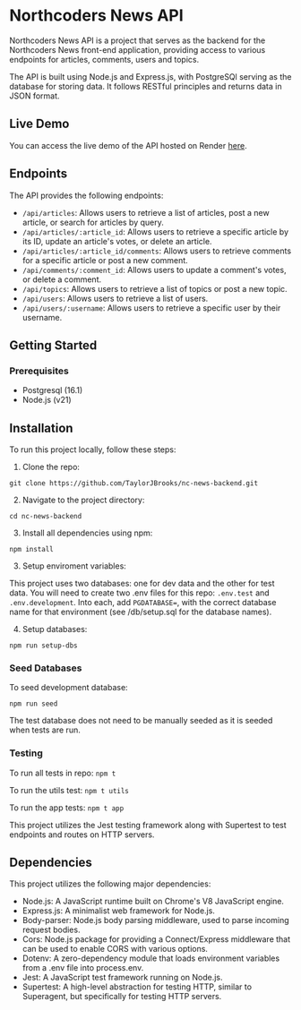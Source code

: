 # Northcoders News API

Northcoders News API is a project that serves as the backend for the Northcoders News front-end application, providing access to various endpoints for articles, comments, users and topics.

The API is built using Node.js and Express.js, with PostgreSQl serving as the database for storing data. It follows RESTful principles and returns data in JSON format.

## Live Demo

You can access the live demo of the API hosted on Render [here](https://nc-news-97rk.onrender.com/api).

## Endpoints

The API provides the following endpoints:

- `/api/articles`: Allows users to retrieve a list of articles, post a new article, or search for articles by query.
- `/api/articles/:article_id`: Allows users to retrieve a specific article by its ID, update an article's votes, or delete an article.
- `/api/articles/:article_id/comments`: Allows users to retrieve comments for a specific article or post a new comment.
- `/api/comments/:comment_id`: Allows users to update a comment's votes, or delete a comment.
- `/api/topics`: Allows users to retrieve a list of topics or post a new topic.
- `/api/users`: Allows users to retrieve a list of users.
- `/api/users/:username`: Allows users to retrieve a specific user by their username.

## Getting Started
### Prerequisites
* Postgresql (16.1)
* Node.js (v21)

## Installation

To run this project locally, follow these steps:

1. Clone the repo:

```
git clone https://github.com/TaylorJBrooks/nc-news-backend.git
```


2. Navigate to the project directory:

```
cd nc-news-backend
```


3. Install all dependencies using npm:

```
npm install
```

3. Setup enviroment variables:

This project uses two databases: one for dev data and the other for test data. 
You will need to create two .env files for this repo: `.env.test` and `.env.development`. Into each, add `PGDATABASE=`, with the correct database name for that environment (see /db/setup.sql for the database names).

4. Setup databases:
```
npm run setup-dbs
```

### Seed Databases
To seed development database:
```
npm run seed
```
The test database does not need to be manually seeded as it is seeded when tests are run.

### Testing
To run all tests in repo: ```npm t```

To run the utils test: ```npm t utils```

To run the app tests: ```npm t app```

This project utilizes the Jest testing framework along with Supertest to test endpoints and routes on HTTP servers.

## Dependencies

This project utilizes the following major dependencies:

- Node.js: A JavaScript runtime built on Chrome's V8 JavaScript engine.
- Express.js: A minimalist web framework for Node.js.
- Body-parser: Node.js body parsing middleware, used to parse incoming request bodies.
- Cors: Node.js package for providing a Connect/Express middleware that can be used to enable CORS with various options.
- Dotenv: A zero-dependency module that loads environment variables from a .env file into process.env.
- Jest: A JavaScript test framework running on Node.js.
- Supertest: A high-level abstraction for testing HTTP, similar to Superagent, but specifically for testing HTTP servers.
